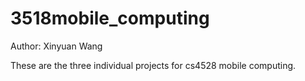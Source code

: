 # 3518mobile_computing
Author:
Xinyuan Wang

These are the three individual projects for cs4528 mobile computing.
